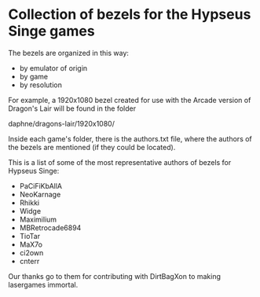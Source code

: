 
# Collection of bezels for the Hypseus Singe games

The bezels are organized in this way:
- by emulator of origin
- by game
- by resolution

For example, a 1920x1080 bezel created for use with 
the Arcade version of Dragon's Lair will be found in 
the folder

daphne/dragons-lair/1920x1080/

Inside each game's folder, there is the authors.txt 
file, where the authors of the bezels are mentioned 
(if they could be located).

This is a list of some of the most representative 
authors of bezels for Hypseus Singe:

- PaCiFiKbAllA
- NeoKarnage
- Rhikki
- Widge
- Maximilium
- MBRetrocade6894
- TioTar
- MaX7o
- ci2own
- cnterr

Our thanks go to them for contributing with DirtBagXon 
to making lasergames immortal.
